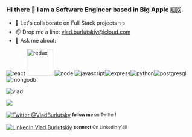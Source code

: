 ### Hi there 👋 I am a Software Engineer based in Big Apple 🇺🇸.

- 👯 Let's collaborate on Full Stack projects   :point_left:
- 📫 Drop me a line: vlad.burlutskiy@icloud.com
- 💬 Ask me about:

<div align="left">
    <p><img src="https://www.vectorlogo.zone/logos/reactjs/reactjs-ar21.svg" alt="react"/> <img src="https://rawgit.com/brillout/awesome-redux/master/redux-logo.svg" width="70" alt='redux' /> <img src="https://www.vectorlogo.zone/logos/nodejs/nodejs-horizontal.svg" alt="node"  /> <img src="https://www.vectorlogo.zone/logos/javascript/javascript-horizontal.svg" alt="javascript"  /><img src="https://www.vectorlogo.zone/logos/expressjs/expressjs-ar21.svg" alt="express"/><img src="https://www.vectorlogo.zone/logos/python/python-horizontal.svg" alt="python"/><img src="https://www.vectorlogo.zone/logos/postgresql/postgresql-horizontal.svg" alt="postgresql"/><img src="https://www.vectorlogo.zone/logos/mongodb/mongodb-ar21.svg" alt="mongodb"/></p>
    

</div>


<div align="left">
    <p><img src="https://komarev.com/ghpvc/?username=nezlobnaya&color=green&style=plastic&label=PROFILE+VIEWS+since+1/31/2021" alt="vlad" /> </p>
    <p>  <img src="https://badgen.net/badge/status/success/green?icon=github" /> </p>
    <p><a href="https://twitter.com/VladBurlutsky"><img alt="Twitter @VladBurlutsky" align="center" src="https://img.shields.io/badge/- @Vlad__is__dev -gray.svg?colorA=6A788D&colorB=1da1f2&style=for-the-badge" /></a>&nbsp;<small><strong>follow me</strong> on Twitter! </small></p>
    <p><a href="https://www.linkedin.com/in/vladburlutsky/"><img alt="LinkedIn Vlad Burlutskiy" align="center" src="https://img.shields.io/badge/LINKEDIN-gray.svg?colorA=6A788D&colorB=6A788D&style=for-the-badge" /></a>&nbsp;<small><strong>connect</strong> On LinkedIn y'all</small></p>
  
    
    
</div>
